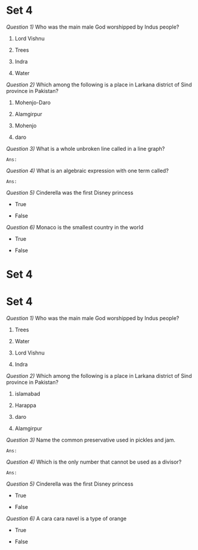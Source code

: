 #	Set 4

_Question 1)_	Who was the main male God worshipped by Indus people?

1.	Lord Vishnu

1.	Trees

1.	Indra

1.	Water




_Question 2)_	Which among the following is a place in Larkana district of Sind province in Pakistan?

1.	Mohenjo-Daro

1.	Alamgirpur

1.	Mohenjo

1.	daro




_Question 3)_	What is a whole unbroken line called in a line graph?

	Ans:




_Question 4)_	What is an algebraic expression with one term called?

	Ans:




_Question 5)_	Cinderella was the first Disney princess

*	True

*	False




_Question 6)_	Monaco is the smallest country in the world

*	True

*	False




#	Set 4

#	Set 4

_Question 1)_	Who was the main male God worshipped by Indus people?

1.	Trees

1.	Water

1.	Lord Vishnu

1.	Indra




_Question 2)_	Which among the following is a place in Larkana district of Sind province in Pakistan?

1.	islamabad

1.	Harappa

1.	daro

1.	Alamgirpur




_Question 3)_	Name the common preservative used in pickles and jam.

	Ans:




_Question 4)_	Which is the only number that cannot be used as a divisor?

	Ans:




_Question 5)_	Cinderella was the first Disney princess

*	True

*	False




_Question 6)_	A cara cara navel is a type of orange

*	True

*	False




